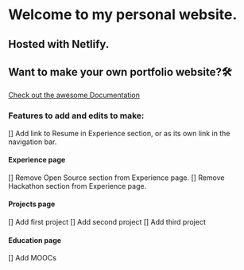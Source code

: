 
# Welcome to my personal website. 

## Hosted with Netlify.

## Want to make your own portfolio website?🛠

[Check out the awesome Documentation](https://smaranjitghose.github.io/awesome-portfolio-websites/)

### Features to add and edits to make:
[] Add link to Resume in Experience section, or as its own link in the navigation bar.
#### Experience page
[] Remove Open Source section from Experience page.
[] Remove Hackathon section from Experience page.
#### Projects page
[] Add first project
[] Add second project
[] Add third project
#### Education page
[] Add MOOCs
